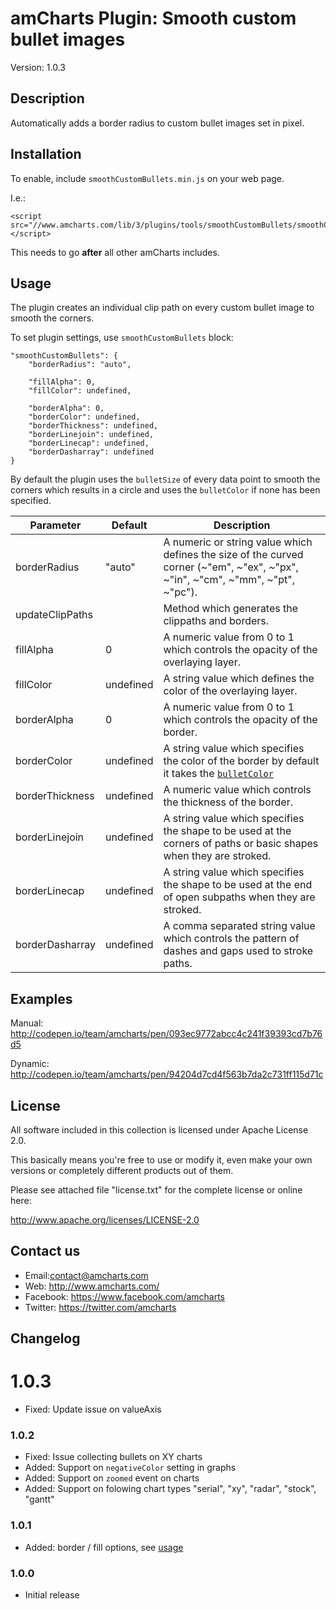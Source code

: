 # amCharts Plugin: Smooth custom bullet images

Version: 1.0.3


## Description

Automatically adds a border radius to custom bullet images set in pixel.

## Installation

To enable, include `smoothCustomBullets.min.js` on your web page.

I.e.:

```
<script src="//www.amcharts.com/lib/3/plugins/tools/smoothCustomBullets/smoothCustomBullets.min.js"></script>
```

This needs to go **after** all other amCharts includes.


## Usage

The plugin creates an individual clip path on every custom bullet image to smooth the corners.

To set plugin settings, use `smoothCustomBullets` block:

```
"smoothCustomBullets": {
    "borderRadius": "auto",
    
    "fillAlpha": 0,
    "fillColor": undefined,

    "borderAlpha": 0,
    "borderColor": undefined,
    "borderThickness": undefined,
    "borderLinejoin": undefined,
    "borderLinecap": undefined,
    "borderDasharray": undefined
}
```

By default the plugin uses the `bulletSize` of every data point to smooth the corners which results in a circle and uses the `bulletColor`
if none has been specified.

Parameter | Default | Description
--------- | ----------- | -----------
borderRadius | "auto" | A numeric or string value which defines the size of the curved corner (~"em", ~"ex", ~"px", ~"in", ~"cm", ~"mm", ~"pt", ~"pc").
updateClipPaths | | Method which generates the clippaths and borders.
fillAlpha | 0 | A numeric value from 0 to 1 which controls the opacity of the overlaying layer.
fillColor | undefined | A string value which defines the color of the overlaying layer.
borderAlpha | 0 | A numeric value from 0 to 1 which controls the opacity of the border.
borderColor | undefined | A string value which specifies the color of the border by default it takes the [`bulletColor`](http://docs.amcharts.com/3/javascriptcharts/AmGraph#bulletColor)
borderThickness | undefined | A numeric value which controls the thickness of the border.
borderLinejoin | undefined | A string value which specifies the shape to be used at the corners of paths or basic shapes when they are stroked.
borderLinecap | undefined | A string value which specifies the shape to be used at the end of open subpaths when they are stroked.
borderDasharray | undefined | A comma separated string value which controls the pattern of dashes and gaps used to stroke paths.


## Examples

Manual:
http://codepen.io/team/amcharts/pen/093ec9772abcc4c241f39393cd7b76d5

Dynamic:
http://codepen.io/team/amcharts/pen/94204d7cd4f563b7da2c731ff115d71c


## License

All software included in this collection is licensed under Apache License 2.0.

This basically means you're free to use or modify it, even make your own 
versions or completely different products out of them.

Please see attached file "license.txt" for the complete license or online here:

http://www.apache.org/licenses/LICENSE-2.0


## Contact us

* Email:contact@amcharts.com
* Web: http://www.amcharts.com/
* Facebook: https://www.facebook.com/amcharts
* Twitter: https://twitter.com/amcharts


## Changelog

# 1.0.3
* Fixed: Update issue on valueAxis

### 1.0.2
* Fixed: Issue collecting bullets on XY charts
* Added: Support on `negativeColor` setting in graphs
* Added: Support on `zoomed` event on charts
* Added: Support on folowing chart types "serial", "xy", "radar", "stock", "gantt"

### 1.0.1
* Added: border / fill options, see [usage](#usage)

### 1.0.0
* Initial release